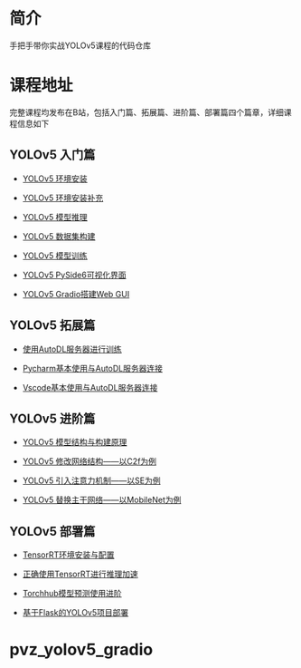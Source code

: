 # 简介

手把手带你实战YOLOv5课程的代码仓库


# 课程地址

完整课程均发布在B站，包括入门篇、拓展篇、进阶篇、部署篇四个篇章，详细课程信息如下

## YOLOv5 入门篇

- [YOLOv5 环境安装](https://www.bilibili.com/video/BV1G24y1G7qm)

- [YOLOv5 环境安装补充](https://www.bilibili.com/video/BV1z24y1b7Qm)

- [YOLOv5 模型推理](https://www.bilibili.com/video/BV1B8411c7ZN)

- [YOLOv5 数据集构建](https://www.bilibili.com/video/BV18g4y1t7r2)

- [YOLOv5 模型训练](https://www.bilibili.com/video/BV1D24y1g7bg)

- [YOLOv5 PySide6可视化界面](https://www.bilibili.com/video/BV1dP411f7kX)

- [YOLOv5 Gradio搭建Web GUI](https://www.bilibili.com/video/BV1LP411Z7nk)

## YOLOv5 拓展篇

- [使用AutoDL服务器进行训练](https://www.bilibili.com/video/BV13s4y1V7b4)

- [Pycharm基本使用与AutoDL服务器连接](https://www.bilibili.com/video/BV1Ns4y1p7Ry)

- [Vscode基本使用与AutoDL服务器连接](https://www.bilibili.com/video/BV1724y1E7UW)

## YOLOv5 进阶篇

- [YOLOv5 模型结构与构建原理](https://www.bilibili.com/video/BV1bL411r7bJ)

- [YOLOv5 修改网络结构——以C2f为例](https://www.bilibili.com/video/BV1Qb411d7vR)

- [YOLOv5 引入注意力机制——以SE为例](https://www.bilibili.com/video/BV1uN411K7x3)

- [YOLOv5 替换主干网络——以MobileNet为例](https://www.bilibili.com/video/BV1JX4y1o7hi)

## YOLOv5 部署篇

- [TensorRT环境安装与配置](https://www.bilibili.com/video/BV1KL411S7hw)

- [正确使用TensorRT进行推理加速](https://www.bilibili.com/video/BV1N84y1g7NQ)

- [Torchhub模型预测使用进阶](https://www.bilibili.com/video/BV1XM4y1U7KY)

- [基于Flask的YOLOv5项目部署](https://www.bilibili.com/video/BV1Mk4y1i7v1)
# pvz_yolov5_gradio
